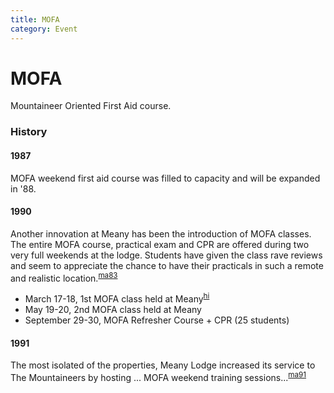 ```yaml
---
title: MOFA
category: Event
---
```

# MOFA

Mountaineer Oriented First Aid course.

### History

#### 1987

MOFA weekend first aid course was filled to capacity and will be expanded in '88.

#### 1990

Another innovation at Meany has been the introduction of MOFA classes. The entire MOFA course, practical exam and CPR are offered during two very full weekends at the lodge. Students have given the class rave reviews and seem to appreciate the chance to have their practicals in such a remote and realistic location.<sup>[ma83][]</sup>

- March 17-18, 1st MOFA class held at Meany<sup>[hi][]</sup>
- May 19-20, 2nd MOFA class held at Meany
- September 29-30, MOFA Refresher Course + CPR (25 students)

#### 1991

The most isolated of the properties, Meany Lodge increased its service to The Mountaineers by hosting ... MOFA weekend training sessions...<sup>[ma91][]</sup>

[hi]: History-Idona
[ma83]: Mountaineer-Annual#1983-1990
[ma91]: Mountaineer-Annual#1991